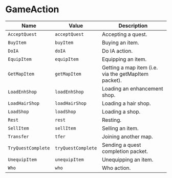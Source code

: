 # GameAction

| Name | Value | Description |
|------|-------|-------------|
| `AcceptQuest` | `acceptQuest` | Accepting a quest. |
| `BuyItem` | `buyItem` | Buying an item. |
| `DoIA` | `doIA` | Do IA action. |
| `EquipItem` | `equipItem` | Equipping an item. |
| `GetMapItem` | `getMapItem` | Getting a map item (i.e. via the getMapItem packet). |
| `LoadEnhShop` | `loadEnhShop` | Loading an enhancement shop. |
| `LoadHairShop` | `loadHairShop` | Loading a hair shop. |
| `LoadShop` | `loadShop` | Loading a shop. |
| `Rest` | `rest` | Resting. |
| `SellItem` | `sellItem` | Selling an item. |
| `Transfer` | `tfer` | Joining another map. |
| `TryQuestComplete` | `tryQuestComplete` | Sending a quest completion packet. |
| `UnequipItem` | `unequipItem` | Unequipping an item. |
| `Who` | `who` | Who action. |

